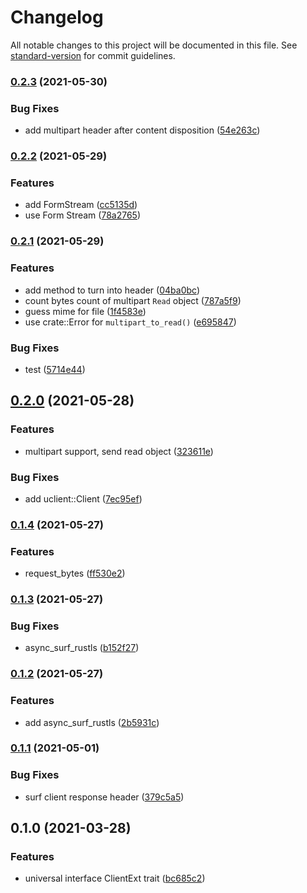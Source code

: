 # Changelog

All notable changes to this project will be documented in this file. See [standard-version](https://github.com/conventional-changelog/standard-version) for commit guidelines.

### [0.2.3](https://github.com/fMeow/uclient/compare/v0.2.2...v0.2.3) (2021-05-30)


### Bug Fixes

* add multipart header after content disposition ([54e263c](https://github.com/fMeow/uclient/commit/54e263ce1adfac3133ccaa25f78fe116f5305cfa))

### [0.2.2](https://github.com/fMeow/uclient/compare/v0.2.1...v0.2.2) (2021-05-29)


### Features

* add FormStream ([cc5135d](https://github.com/fMeow/uclient/commit/cc5135df77207034b212458d312c928599ee668c))
* use Form Stream ([78a2765](https://github.com/fMeow/uclient/commit/78a2765ec7ea5237bbafdce017ee4c7a51c8108d))

### [0.2.1](https://github.com/fMeow/uclient/compare/v0.2.0...v0.2.1) (2021-05-29)


### Features

* add method to turn into header ([04ba0bc](https://github.com/fMeow/uclient/commit/04ba0bca6201aac31a5abf2837144770b54ba1da))
* count bytes count of multipart `Read` object ([787a5f9](https://github.com/fMeow/uclient/commit/787a5f91b67039908bf06026a959e5a9c50c633d))
* guess mime for file ([1f4583e](https://github.com/fMeow/uclient/commit/1f4583e948511412afe11ba4e7759a722c909cd4))
* use crate::Error for `multipart_to_read()` ([e695847](https://github.com/fMeow/uclient/commit/e6958472c8a29ebbf05894888ecac6b61fd31433))


### Bug Fixes

* test ([5714e44](https://github.com/fMeow/uclient/commit/5714e4468e75a4f8176cc0289469225c072195eb))

## [0.2.0](https://github.com/fMeow/uclient/compare/v0.1.4...v0.2.0) (2021-05-28)


### Features

* multipart support, send read object ([323611e](https://github.com/fMeow/uclient/commit/323611eaab6277e2011b2ce1b04c8a2b7cbdd85d))


### Bug Fixes

* add uclient::Client ([7ec95ef](https://github.com/fMeow/uclient/commit/7ec95efefb51cc78589f2a22aed2857c75be0298))

### [0.1.4](https://github.com/fMeow/uclient/compare/v0.1.3...v0.1.4) (2021-05-27)


### Features

* request_bytes ([ff530e2](https://github.com/fMeow/uclient/commit/ff530e21849b598cf325a6e730e543da99cad057))

### [0.1.3](https://github.com/fMeow/uclient/compare/v0.1.2...v0.1.3) (2021-05-27)


### Bug Fixes

* async_surf_rustls ([b152f27](https://github.com/fMeow/uclient/commit/b152f27c7b97b951c4cefe04bcc7995224ef416f))

### [0.1.2](https://github.com/fMeow/uclient/compare/v0.1.1...v0.1.2) (2021-05-27)


### Features

* add async_surf_rustls ([2b5931c](https://github.com/fMeow/uclient/commit/2b5931cce41610deb9f54dd2fe476f025edc8457))

### [0.1.1](https://github.com/fMeow/uclient/compare/v0.1.0...v0.1.1) (2021-05-01)


### Bug Fixes

* surf client response header ([379c5a5](https://github.com/fMeow/uclient/commit/379c5a5f88cb7dfcda88ebd135511564a727b248))

## 0.1.0 (2021-03-28)


### Features

* universal interface ClientExt trait ([bc685c2](https://github.com/fMeow/uclient/commit/bc685c2a2fb5c6b62157b3bc614a779bf3a69702))
